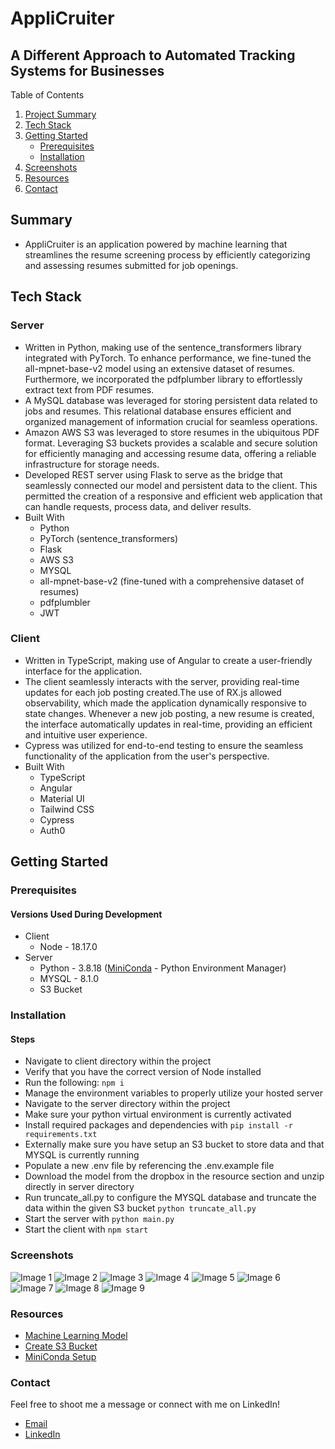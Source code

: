 # AppliCruiter
## A Different Approach to Automated Tracking Systems for Businesses

<summary>Table of Contents</summary>
<ol>
    <li>
        <a href="#summary">Project Summary</a>
    </li>
    <li>
        <a href="#tech-stack">Tech Stack</a>
    </li>
    <li>
        <a href="#getting-started">Getting Started</a>
        <ul>
            <li><a href="#prerequisites">Prerequisites</a></li>
            <li><a href="#installation">Installation</a></li>
        </ul>
    </li>
    <li>
        <a href="#screenshots">Screenshots</a>
    </li>
    <li>
        <a href="#resources">Resources</a>
    </li>
    <li>
        <a href="#contact">Contact</a>
    </li>
</ol>

## Summary
- AppliCruiter is an application powered by machine learning that streamlines the resume screening process by efficiently categorizing and assessing resumes submitted for job openings.

## Tech Stack

### Server
- Written in Python, making use of the sentence_transformers library integrated with PyTorch. To enhance performance, we fine-tuned the all-mpnet-base-v2 model using an extensive dataset of resumes. Furthermore, we incorporated the pdfplumber library to effortlessly extract text from PDF resumes.
- A MySQL database was leveraged for storing persistent data related to jobs and resumes. This relational database ensures efficient and organized management of information crucial for seamless operations. 
- Amazon AWS S3 was leveraged to store resumes in the ubiquitous PDF format. Leveraging S3 buckets provides a scalable and secure solution for efficiently managing and accessing resume data, offering a reliable infrastructure for storage needs.
- Developed REST server using Flask to serve as the bridge that seamlessly connected our model and persistent data to the client. This permitted the creation of a responsive and efficient web application that can handle requests, process data, and deliver results.
- Built With
    - Python
    - PyTorch (sentence_transformers)
    - Flask
    - AWS S3
    - MYSQL
    - all-mpnet-base-v2 (fine-tuned with a comprehensive dataset of resumes)
    - pdfplumbler
    - JWT

### Client
- Written in TypeScript, making use of Angular to create a user-friendly interface for the application.
- The client seamlessly interacts with the server, providing real-time updates for each job posting created.The use of RX.js allowed observability, which made the application dynamically responsive to state changes. Whenever a new job posting, a new resume is created, the interface automatically updates in real-time, providing an efficient and intuitive user experience.
- Cypress was utilized for end-to-end testing to ensure the seamless functionality of the application from the user's perspective. 
- Built With
    - TypeScript
    - Angular
    - Material UI
    - Tailwind CSS
    - Cypress
    - Auth0

## Getting Started

### Prerequisites
#### Versions Used During Development
- Client
    - Node - 18.17.0
- Server
    - Python - 3.8.18 ([MiniConda](https://docs.conda.io/projects/miniconda/en/latest/) - Python Environment Manager)
    - MYSQL - 8.1.0
    - S3 Bucket

### Installation
#### Steps

- Navigate to client directory within the project
- Verify that you have the correct version of Node installed
- Run the following: ```npm i```
- Manage the environment variables to properly utilize your hosted server
- Navigate to the server directory within the project
- Make sure your python virtual environment is currently activated
- Install required packages and dependencies with ```pip install -r requirements.txt```
- Externally make sure you have setup an S3 bucket to store data and that MYSQL is currently running
- Populate a new .env file by referencing the .env.example file
- Download the model from the dropbox in the resource section and unzip directly in server directory
- Run truncate_all.py to configure the MYSQL database and truncate the data within the given S3 bucket ```python truncate_all.py```
- Start the server with ```python main.py```
- Start the client with ```npm start```

### Screenshots
![Image 1](./client/images/1.png)
![Image 2](./client/images/2.png)
![Image 3](./client/images/3.png)
![Image 4](./client/images/4.png)
![Image 5](./client/images/5.png)
![Image 6](./client/images/6.png)
![Image 7](./client/images/7.png)
![Image 8](./client/images/8.png)
![Image 9](./client/images/9.png)

### Resources
- [Machine Learning Model](https://huggingface.co/spencerkifell/applicruiter-model)
- [Create S3 Bucket](https://docs.aws.amazon.com/AmazonS3/latest/userguide/creating-bucket.html)
- [MiniConda Setup](https://docs.conda.io/projects/miniconda/en/latest/miniconda-other-resources.html)

### Contact
Feel free to shoot me a message or connect with me on LinkedIn!
- [Email](mailto:spencerkifell.cs@gmail.com)
- [LinkedIn](https://www.linkedin.com/in/spencerkifell/)
